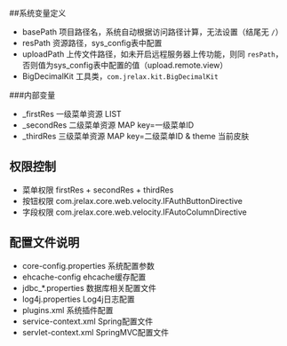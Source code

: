 ##系统变量定义

* basePath    项目路径名，系统自动根据访问路径计算，无法设置（结尾无 `/`）
* resPath     资源路径，sys_config表中配置
* uploadPath 上传文件路径，如未开启远程服务器上传功能，则同 `resPath`， 否则值为sys_config表中配置的值（upload.remote.view）
* BigDecimalKit 工具类，`com.jrelax.kit.BigDecimalKit`

###内部变量
* _firstRes   一级菜单资源 LIST
* _secondRes  二级菜单资源 MAP key=一级菜单ID
* _thirdRes   三级菜单资源 MAP key=二级菜单ID
& theme       当前皮肤


## 权限控制

* 菜单权限  firstRes + secondRes + thirdRes
* 按钮权限  com.jrelax.core.web.velocity.IFAuthButtonDirective
* 字段权限  com.jrelax.core.web.velocity.IFAutoColumnDirective

## 配置文件说明

* core-config.properties 系统配置参数
* ehcache-config ehcache缓存配置
* jdbc_*.properties 数据库相关配置文件
* log4j.properties Log4j日志配置
* plugins.xml 系统插件配置
* service-context.xml Spring配置文件
* servlet-context.xml SpringMVC配置文件